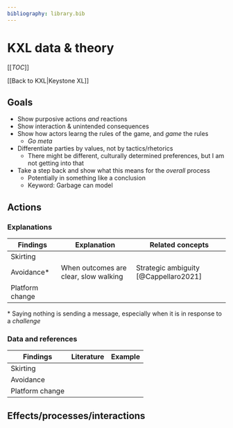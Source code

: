 ```yaml
---
bibliography: library.bib
---
```


# KXL data & theory

[[_TOC_]]

[[Back to KXL|Keystone XL]]

## Goals

* Show purposive actions _and_ reactions
* Show interaction & unintended consequences
* Show how actors learng the rules of the game, and _game_ the rules
    * _Go meta_
* Differentiate parties by values, not by tactics/rhetorics
    * There might be different, culturally determined preferences, but I am not getting into that 
* Take a step back and show what this means for the _overall_ process
    * Potentially in something like a conclusion
    * Keyword: Garbage can model

## Actions

### Explanations

Findings        | Explanation                           | Related concepts
---             | ---                                   | ---
Skirting        | 
Avoidance*      | When outcomes are clear, slow walking | Strategic ambiguity [@Cappellaro2021]
Platform change |

\* Saying nothing is sending a message, especially when it is in response to a _challenge_

### Data and references

Findings        | Literature    | Example
---             | ---           | ---
Skirting        | 
Avoidance       |  
Platform change |

## Effects/processes/interactions

### 